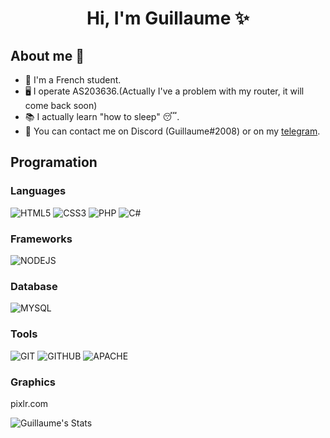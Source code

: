 <h1 align="center">Hi, I'm Guillaume ✨</h1>

## About me :wave:
- 📖 I'm a French student.
- 🖥 I operate AS203636.(Actually I've a problem with my router, it will come back soon)
- 📚 I actually learn "how to sleep" 😴.
- 💬 You can contact me on Discord (Guillaume#2008) or on my <a href="https://t.me/Guillaume0001">telegram</a>.

## Programation

### Languages
![HTML5](https://img.shields.io/badge/html5%20-%23E34F26.svg?&style=for-the-badge&logo=html5&logoColor=white)
![CSS3](https://img.shields.io/badge/css3%20-%231572B6.svg?&style=for-the-badge&logo=css3&logoColor=white)
![PHP](https://img.shields.io/badge/php-%23777BB4.svg?&style=for-the-badge&logo=php&logoColor=white)
![C#](https://img.shields.io/badge/c%23%20-%23239120.svg?&style=for-the-badge&logo=c-sharp&logoColor=white)

### Frameworks
![NODEJS](https://img.shields.io/badge/node.js%20-%2343853D.svg?&style=for-the-badge&logo=node.js&logoColor=white)

### Database
![MYSQL](https://img.shields.io/badge/mysql-%2300f.svg?&style=for-the-badge&logo=mysql&logoColor=white)

### Tools
![GIT](https://img.shields.io/badge/git%20-%23F05033.svg?&style=for-the-badge&logo=git&logoColor=white)
![GITHUB](https://img.shields.io/badge/github%20-%23121011.svg?&style=for-the-badge&logo=github&logoColor=white)
![APACHE](https://img.shields.io/badge/apache%20-%23D42029.svg?&style=for-the-badge&logo=apache&logoColor=white)

### Graphics
pixlr.com

![Guillaume's Stats](https://github-readme-stats.vercel.app/api?username=Guillaume0001&show_icons=true)
